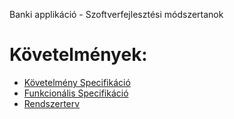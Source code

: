 Banki applikáció - Szoftverfejlesztési módszertanok
# Követelmények:
- [Követelmény Specifikáció](OI_kövspec.md)<br/>
- [Funkcionális Specifikáció](OI_funcspec.md)<br/>
- [Rendszerterv](OI_rendszerterv.md)<br/>
